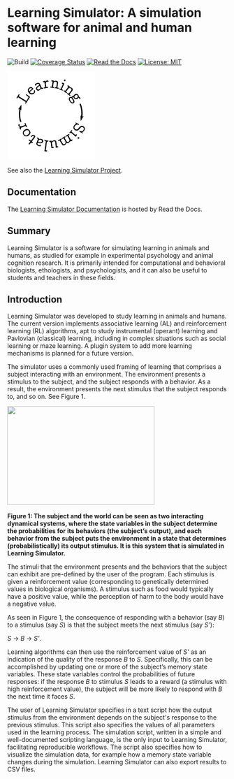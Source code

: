 # Learning Simulator: A simulation software for animal and human learning

![Build](https://github.com/learningsimulator/learningsimulator/workflows/Learning%20Simulator/badge.svg)
[![Coverage Status](https://coveralls.io/repos/github/learningsimulator/learningsimulator/badge.svg?branch=master)](https://coveralls.io/github/learningsimulator/learningsimulator?branch=master)
[![Read the Docs](https://readthedocs.org/projects/learningsimulator/badge/?version=latest)](https://learningsimulator.readthedocs.io/en/latest/?badge=latest)
[![License: MIT](https://img.shields.io/badge/License-MIT-yellow.svg)](https://opensource.org/licenses/MIT)

<img src="learningsimulator.png" width="200" height="200" />

See also the [Learning Simulator Project](https://www.learningsimulator.org/).

## Documentation

The [Learning Simulator Documentation](https://learningsimulator.readthedocs.io/en/latest/) is hosted by Read the Docs.

## Summary

Learning Simulator is a software for simulating learning in animals and humans, as studied for
example in experimental psychology and animal cognition research. It is primarily intended
for computational and behavioral biologists, ethologists, and psychologists, and it can also be
useful to students and teachers in these fields.

## Introduction

Learning Simulator was developed to study learning in animals and humans. The current
version implements associative learning (AL) and reinforcement learning (RL) algorithms, apt
to study instrumental (operant) learning and Pavlovian (classical) learning, including in
complex situations such as social learning or maze learning. A
plugin system to add more learning mechanisms is planned for a future version.

The simulator uses a commonly used framing of learning that comprises a subject interacting
with an environment. The environment presents a stimulus to the subject, and the subject
responds with a behavior. As a result, the environment presents the next stimulus that the
subject responds to, and so on. See Figure 1.

<!---
![The subject and the world can be seen as two interacting dynamical systems,
where the state variables in the subject determines the probabilities for
its behaviors (the subject's output), and each behavior from the subject puts the environment
in a state that determines its output stimulus. It is this system that is
simulated in Learning Simulator.
\label{fig:system-fig}](system-fig.png)
-->
<img src="system-fig.png" width="337" height="226" />

**Figure 1: The subject and the world can be seen as two interacting dynamical systems, where the
state variables in the subject determine the probabilities for its behaviors (the subject’s output), and
each behavior from the subject puts the environment in a state that determines (probabilistically) its
output stimulus. It is this system that is simulated in Learning Simulator.**

The stimuli that the environment presents and the behaviors that the subject can exhibit
are pre-defined by the user of the program. Each stimulus is given a reinforcement value
(corresponding to genetically determined values in biological organisms). A stimulus such as
food would typically have a positive value, while the perception of harm to the body would
have a negative value.

As seen in Figure 1, the consequence of responding with a behavior (say *B*) to a stimulus (say *S*) is
that the subject meets the next stimulus (say *S'*):

*S* &#8594; *B* &#8594; *S'*.

Learning algorithms can then use the reinforcement value of *S'* as an indication of the quality
of the response *B* to *S*. Specifically, this can be accomplished by updating one or more
of the subject’s memory state variables. These state variables control the probabilities of
future responses: if the response *B* to stimulus *S* leads to a reward (a stimulus with high
reinforcement value), the subject will be more likely to respond with *B* the next time it faces
*S*.

The user of Learning Simulator specifies in a text script how the output stimulus from the
environment depends on the subject's response to the previous stimulus. This script also
specifies the values of all parameters used in the learning process. The simulation script,
written in a simple and well-documented scripting language, is the only input to Learning
Simulator, facilitating reproducible workflows. The script also specifies how to visualize the
simulation data, for example how a memory state variable changes during the simulation.
Learning Simulator can also export results to CSV files.
